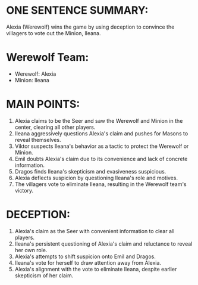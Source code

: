 # ONE SENTENCE SUMMARY:
Alexia (Werewolf) wins the game by using deception to convince the villagers to vote out the Minion, Ileana.

# Werewolf Team:
- Werewolf: Alexia
- Minion: Ileana

# MAIN POINTS:
1. Alexia claims to be the Seer and saw the Werewolf and Minion in the center, clearing all other players.
2. Ileana aggressively questions Alexia's claim and pushes for Masons to reveal themselves.
3. Viktor suspects Ileana's behavior as a tactic to protect the Werewolf or Minion.
4. Emil doubts Alexia's claim due to its convenience and lack of concrete information.
5. Dragos finds Ileana's skepticism and evasiveness suspicious.
6. Alexia deflects suspicion by questioning Ileana's role and motives.
7. The villagers vote to eliminate Ileana, resulting in the Werewolf team's victory.

# DECEPTION:
1. Alexia's claim as the Seer with convenient information to clear all players.
2. Ileana's persistent questioning of Alexia's claim and reluctance to reveal her own role.
3. Alexia's attempts to shift suspicion onto Emil and Dragos.
4. Ileana's vote for herself to draw attention away from Alexia.
5. Alexia's alignment with the vote to eliminate Ileana, despite earlier skepticism of her claim.